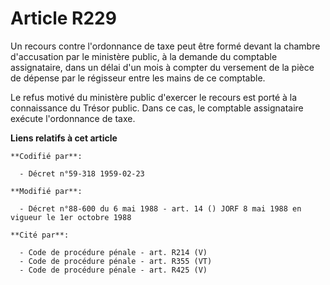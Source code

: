 # Article R229

Un recours contre l'ordonnance de taxe peut être formé devant la chambre d'accusation par le ministère public, à la demande
du comptable assignataire, dans un délai d'un mois à compter du versement de la pièce de dépense par le régisseur entre les
mains de ce comptable.

Le refus motivé du ministère public d'exercer le recours est porté à la connaissance du Trésor public. Dans ce cas, le
comptable assignataire exécute l'ordonnance de taxe.

**Liens relatifs à cet article**

	**Codifié par**:

	  - Décret n°59-318 1959-02-23

	**Modifié par**:

	  - Décret n°88-600 du 6 mai 1988 - art. 14 () JORF 8 mai 1988 en vigueur le 1er octobre 1988

	**Cité par**:

	  - Code de procédure pénale - art. R214 (V)
	  - Code de procédure pénale - art. R355 (VT)
	  - Code de procédure pénale - art. R425 (V)

